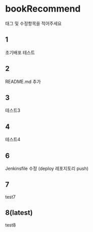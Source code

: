 # bookRecommend

태그 및 수정항목을 적어주세요

## 1

초기배포 테스트

## 2

README.md 추가

## 3

테스트3

## 4

테스트4

## 6

Jenkinsfile 수정 (deploy 레포지토리 push)

## 7

test7

## 8(latest)

test8
